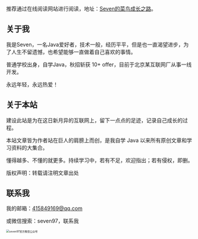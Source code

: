 推荐通过在线阅读网站进行阅读，地址：[Seven的菜鸟成长之路](https://www.seven97.top/)。

## 关于我

我是Seven，一名Java爱好者，技术一般，经历平平，但是也一直渴望进步，为了人生不留遗憾，也希望能够一直做着自己喜欢的事情。

普通学校出身，自学Java，秋招斩获 10+ offer，目前于北京某互联网厂从事一线开发。

永远年轻，永远热爱！

## 关于本站
建设此站是为在这日新月异的互联网上，留下一点点的足迹，记录自己成长的过程。

本站文章皆为作者站在巨人的肩膀上而创，是我自学 Java 以来所有原创文章和学习资料的大集合。

懂得越多、不懂的就更多。持续学习中，若有不足，欢迎指出；若有侵权，即删。

版权声明：转载请注明文章出处

## 联系我
我的邮箱：415849169@qq.com

或微信搜索：seven97，联系我

<img src="https://seven97-blog.oss-cn-hangzhou.aliyuncs.com/imgs/202408172044971.png#pic_center" alt="seven97官方微信公众号" style="zoom:50%;" />

